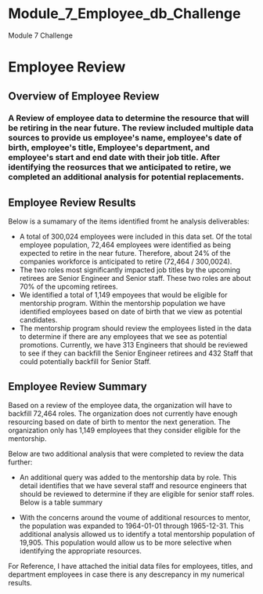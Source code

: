 # Module_7_Employee_db_Challenge
Module 7 Challenge
# Employee Review 

## Overview of Employee Review
### A Review of employee data to determine the resource that will be retiring in the near future. The review included multiple data sources to provide us employee's name, employee's date of birth, employee's title, Employee's department, and employee's start and end date with their job title. After identifying the reosurces that we anticipated to retire, we completed an additional analysis for potential replacements. 

## Employee Review Results
Below is a sumamary of the items identified fromt he analysis deliverables: 
- A total of 300,024 employees were included in this data set. Of the total employee population, 72,464 employees were identified as being expected to retire in the near future. Therefore, about 24% of the companies workforce is anticipated to retire (72,464 / 300,0024). 
- The two roles most significantly impacted job titles by the upcoming retirees are Senior Engineer and Senior staff. These two roles are about 70% of the upcoming retirees. 
- We identified a total of 1,149 empoyees that would be eligible for mentorship program. Within the mentorship population we have identified employees based on date of birth that we view as potential candidates. 
- The mentorship program should review the employees listed in the data to determine if there are any employees that we see as potential promotions. Currently, we have 313 Engineers that should be reviewed to see if they can backfill the Senior Engineer retirees and 432 Staff that could potentially backfill for Senior Staff. 

## Employee Review Summary
Based on a review of the employee data, the organization will have to backfill 72,464 roles. The organization does not currently have enough resourcing based on date of birth to mentor the next generation. The organization only has 1,149 employees that they consider eligible for the mentorship.

Below are two additional analysis that were completed to review the data further: 
- An additional query was added to the mentorship data by role. This detail identifies that we have several staff and resource engineers that should be reviewed to determine if they are eligible for senior staff roles. Below is a table summary


- With the concerns around the voume of additional resources to mentor, the population was expanded to 1964-01-01 through 1965-12-31. This additional analysis allowed us to identify a total mentorship population of 19,905. This population would allow us to be more selective when identifying the appropriate resources. 

For Reference, I have attached the initial data files for employees, titles, and department employees in case there is any descrepancy in my numerical results. 
